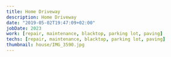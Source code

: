 ```yaml
---
title: Home Driveway
description: Home Driveway
date: "2019-05-02T19:47:09+02:00"
jobDate: 2023
work: [repair, maintenance, blacktop, parking lot, paving]
techs: [repair, maintenance, blacktop, parking lot, paving]
thumbnail: house/IMG_3590.jpg
---
```


